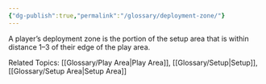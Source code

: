 ```yaml
---
{"dg-publish":true,"permalink":"/glossary/deployment-zone/"}
---
```


A player’s deployment zone is the portion of the setup area that is within distance 1–3 of their edge of the play area.

Related Topics: [[Glossary/Play Area\|Play Area]], [[Glossary/Setup\|Setup]], [[Glossary/Setup Area\|Setup Area]]